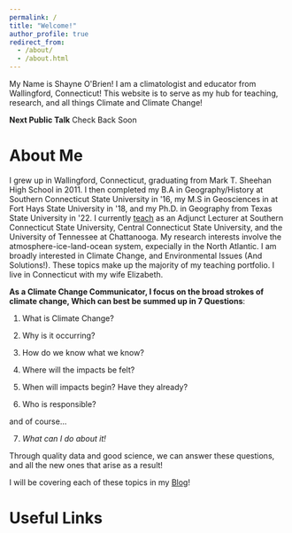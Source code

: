 ```yaml
---
permalink: /
title: "Welcome!"
author_profile: true
redirect_from: 
  - /about/
  - /about.html
---
```



My Name is Shayne O'Brien! I am a climatologist and educator from Wallingford, Connecticut!
This website is to serve as my hub for teaching, research, and all things Climate and Climate Change!

**Next Public Talk**
Check Back Soon

About Me 
======
I grew up in Wallingford, Connecticut, graduating from Mark T. Sheehan High School in 2011. I then completed my B.A in Geography/History at Southern Connecticut State University in '16, my M.S in Geosciences in at Fort Hays State University in '18, and my Ph.D. in Geography from Texas State University in '22. I currently [teach](https://ob-climate.github.io/teaching/) as an Adjunct Lecturer at Southern Connecticut State University, Central Connecticut State University, and the University of Tennessee at Chattanooga. My research interests involve the atmosphere-ice-land-ocean system, expecially in the North Atlantic. I am broadly interested in Climate Change, and Environmental Issues (And Solutions!). These topics make up the majority of my teaching portfolio. I live in Connecticut with my wife Elizabeth. 

**As a Climate Change Communicator, I focus on the broad strokes of climate change, Which can best be summed up in 7 Questions**:

1. What is Climate Change?

2. Why is it occurring? 

3. How do we know what we know?

4. Where will the impacts be felt?

5. When will impacts begin? Have they already?

6. Who is responsible?

and of course...

7. *What can I do about it!*

Through quality data and good science, we can answer these questions, and all the new ones that arise as a result!

I will be covering each of these topics in my [Blog](https://ob-climate.github.io/year-archive/)!

Useful Links
======
